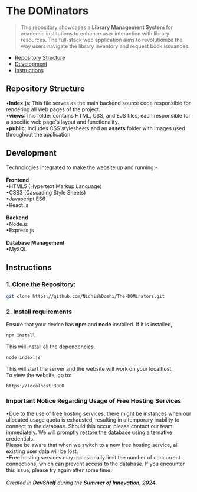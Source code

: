 # The DOMinators
> This repository showcases a **Library Management System** for academic institutions to enhance user interaction with library resources. The full-stack web application aims to revolutionize the way users navigate the library inventory and request book issuances.
+ [Repository Structure](#repository)
+ [Development](#Development)
+ [Instructions](#instructions)
## Repository Structure
•**Index.js**: This file serves as the main backend source code responsible for rendering all web pages of the project.<br/>
•**views**:This folder contains HTML, CSS, and EJS files, each responsible for a specific web page's layout and functionality.<br/>
•**public**: Includes CSS stylesheets and an **assets** folder with images used throughout the application<br/>
## Development
Technologies integrated to make the website up and running:-<br/>
<br/>
**Frontend**<br/>
•HTML5 (Hypertext Markup Language)<br/>
•CSS3 (Cascading Style Sheets)<br/>
•Javascript ES6<br/>
•React.js<br/>
<br/>
**Backend**<br/>
•Node.js<br/>
•Express.js<br/>
<br/>
**Database Management**<br/>
•MySQL<br/>
## Instructions
### 1.	Clone the Repository:
```bash
git clone https://github.com/NidhishDoshi/The-DOMinators.git
```
### 2. Install requirements
Ensure that your device has **npm** and **node** installed.
If it is installed,
```bash
npm install
```
This will install all the dependencies.
```bash
node index.js
```
This will start the server and the website will work on your localhost.<br/>
To view the website, go to:
```
https://localhost:3000

```
### Important Notice Regarding Usage of Free Hosting Services
•Due to the use of free hosting services, there might be instances when our allocated usage quota is exhausted, resulting in a temporary inability to connect to the database. Should this occur, please contact our team immediately. We will promptly restore the database using alternative credentials.<br/>
Please be aware that when we switch to a new free hosting service, all existing user data will be lost.<br/>
•Free hosting services may occasionally limit the number of concurrent connections, which can prevent access to the database. If you encounter this issue, please try again after some time.<br/>
<br/>
*Created in **DevShelf** during the **Summer of Innovation, 2024**.*
